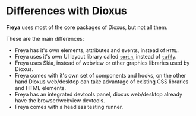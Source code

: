 # Differences with Dioxus

**Freya** uses most of the core packages of Dioxus, but not all them.

These are the main differences:
- Freya has it's own elements, attributes and events, instead of `HTML`.
- Freya uses it's own UI layout library called  [`torin`](`https://github.com/marc2332/freya/tree/main/torin`), instead of [`taffy`](https://github.com/DioxusLabs/taffy).
- Freya uses Skia, instead of webview or other graphics libraries used by Dioxus.
- Freya comes with it's own set of components and hooks, on the other hand Dioxus web/desktop can take advantage of existing CSS libraries and HTML elements.
- Freya has an integrated devtools panel, dioxus web/desktop already have the browser/webview devtools.
- Freya comes with a headless testing runner.

